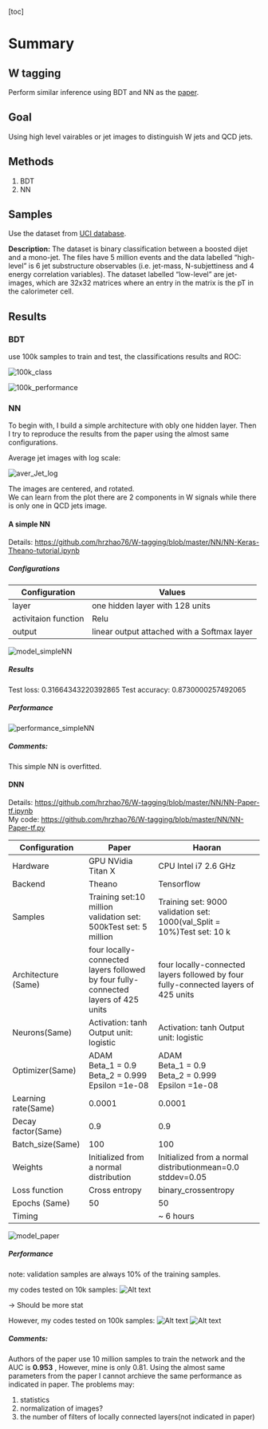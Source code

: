 [toc]

# Summary

## W tagging 

Perform similar inference using BDT and NN as the [paper](https://arxiv.org/pdf/1603.09349v1.pdf).

## Goal 

Using high level vairables or jet images to distinguish W jets and QCD jets. 

## Methods

1. BDT
2. NN 

## Samples

Use the dataset from [UCI database](http://mlphysics.ics.uci.edu/data/hepjets/).

**Description:** The dataset is binary classification between a boosted dijet and a mono-jet. The files have 5 million events and the data labelled “high-level” is 6 jet substructure observables (i.e. jet-mass, N-subjettiness and 4 energy correlation variables). The dataset labelled “low-level” are jet-images, which are 32x32 matrices where an entry in the matrix is the pT in the calorimeter cell.

## Results

### BDT

use 100k samples to train and test, the classifications results and ROC:

![100k_class](./BDT/100k_class.png)

![100k_performance](./BDT/100k_performance.png)

### NN 

To begin with, I build a simple architecture with obly one hidden layer. Then I try to reproduce the results from the paper using the almost same configurations.

Average jet images with log scale: 

![aver_Jet_log](./NN/aver_Jet_log.jpg)

The images are centered, and rotated.  
We can learn from the plot there are 2 components in W signals while there is only one in QCD jets image.

#### A simple NN

Details: https://github.com/hrzhao76/W-tagging/blob/master/NN/NN-Keras-Theano-tutorial.ipynb

##### Configurations

| Configuration        | Values                                      |
| -------------------- | ------------------------------------------- |
| layer                | one hidden layer with 128 units             |
| activitaion function | Relu                                        |
| output               | linear output attached with a Softmax layer |

![model_simpleNN](/Users/volantfox/Research/W-tagging/NN/model_simpleNN.png)

##### Results

Test loss: 0.31664343220392865
Test accuracy: 0.8730000257492065

##### Performance

![performance_simpleNN](/Users/volantfox/Research/W-tagging/NN/performance/simpleNN/performance_simpleNN.png)

##### Comments: 

This simple NN is overfitted. 

#### DNN

Details: https://github.com/hrzhao76/W-tagging/blob/master/NN/NN-Paper-tf.ipynb   
My code: https://github.com/hrzhao76/W-tagging/blob/master/NN/NN-Paper-tf.py

| Configuration       | Paper                                                        | Haoran                                                       |
| ------------------- | ------------------------------------------------------------ | ------------------------------------------------------------ |
| Hardware            | GPU NVidia Titan X                                           | CPU Intel i7 2.6 GHz                                         |
| Backend             | Theano                                                       | Tensorflow                                                   |
| Samples             | Training set:10 million validation set: 500kTest set: 5 million | Training set: 9000 validation set: 1000(val_Split = 10%)Test set: 10 k |
| Architecture (Same) | four locally-connected layers followed by four fully-connected layers of 425 units | four locally-connected layers followed by four fully-connected layers of 425 units |
| Neurons(Same)       | Activation: tanh Output unit: logistic                       | Activation: tanh Output unit: logistic                       |
| Optimizer(Same)     | ADAM<br />Beta_1 = 0.9<br />Beta_2 = 0.999<br />Epsilon =1e-08 | ADAM<br />Beta_1 = 0.9<br />Beta_2 = 0.999<br />Epsilon =1e-08 |
| Learning rate(Same) | 0.0001                                                       | 0.0001                                                       |
| Decay factor(Same)  | 0.9                                                          | 0.9                                                          |
| Batch_size(Same)    | 100                                                          | 100                                                          |
| Weights             | Initialized from a normal distribution                       | Initialized from a normal distributionmean=0.0 stddev=0.05   |
| Loss function       | Cross entropy                                                | binary_crossentropy                                          |
| Epochs (Same)       | 50                                                           | 50                                                           |
| Timing              |                                                              | ~ 6 hours                                                    |

![model_paper](./NN/model_summary.png)



##### Performance

note: validation samples are always 10% of the training samples.

my codes tested on 10k samples:
![Alt text](./NN/test/NN_10k/performance.png) 

-> Should be more stat

However, 
my codes tested on 100k samples:
![Alt text](./NN/test/NN_100k/performance_100k.png)
![Alt text](./NN/test/NN_100k/AUC.png)

##### Comments:

Authors of the paper use 10 million samples to train the network and the AUC is **0.953** , However, mine is only 0.81.
Using the almost same parameters from the paper I cannot archieve the same performance as indicated in paper. The problems may:

1. statistics
2. normalization of images?
3. the number of filters of locally connected layers(not indicated in paper)


